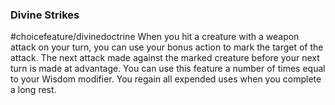### Divine Strikes
#choicefeature/divinedoctrine
When you hit a creature with a weapon attack on your turn, you can use your bonus action to mark the target of the attack. The next attack made against the marked creature before your next turn is made at advantage. You can use this feature a number of times equal to your Wisdom modifier. You regain all expended uses when you complete a long rest.